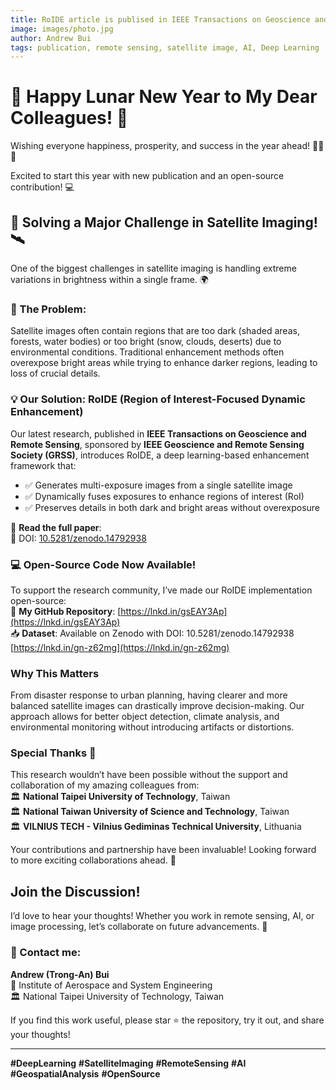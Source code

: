 ```yaml
---
title: RoIDE article is publised in IEEE Transactions on Geoscience and Remote Sensing
image: images/photo.jpg
author: Andrew Bui
tags: publication, remote sensing, satellite image, AI, Deep Learning
---
```


# 🎊 Happy Lunar New Year to My Dear Colleagues! 🎊
Wishing everyone happiness, prosperity, and success in the year ahead! 🏮🐉✨

Excited to start this year with new publication and an open-source contribution! 💻

## 🚀 Solving a Major Challenge in Satellite Imaging! 🛰️
One of the biggest challenges in satellite imaging is handling extreme variations in brightness within a single frame. 🌍

### 📌 The Problem:
Satellite images often contain regions that are too dark (shaded areas, forests, water bodies) or too bright (snow, clouds, deserts) due to environmental conditions. Traditional enhancement methods often overexpose bright areas while trying to enhance darker regions, leading to loss of crucial details.

### 💡 Our Solution: RoIDE (Region of Interest-Focused Dynamic Enhancement)
Our latest research, published in **IEEE Transactions on Geoscience and Remote Sensing**, sponsored by **IEEE Geoscience and Remote Sensing Society (GRSS)**, introduces RoIDE, a deep learning-based enhancement framework that:
- ✅ Generates multi-exposure images from a single satellite image
- ✅ Dynamically fuses exposures to enhance regions of interest (RoI)
- ✅ Preserves details in both dark and bright areas without overexposure

📖 **Read the full paper**:  
🔗 DOI: [10.5281/zenodo.14792938](https://lnkd.in/gn-z62mg)

### 💻 Open-Source Code Now Available!
To support the research community, I’ve made our RoIDE implementation open-source:  
🔗 **My GitHub Repository**: [https://lnkd.in/gsEAY3Ap](https://lnkd.in/gsEAY3Ap)  
📥 **Dataset**: Available on Zenodo with DOI: 10.5281/zenodo.14792938 [https://lnkd.in/gn-z62mg](https://lnkd.in/gn-z62mg)

### Why This Matters
From disaster response to urban planning, having clearer and more balanced satellite images can drastically improve decision-making. Our approach allows for better object detection, climate analysis, and environmental monitoring without introducing artifacts or distortions.

### Special Thanks 💙
This research wouldn’t have been possible without the support and collaboration of my amazing colleagues from:  
🏛 **National Taipei University of Technology**, Taiwan  
🏛 **National Taiwan University of Science and Technology**, Taiwan  
🏛 **VILNIUS TECH - Vilnius Gediminas Technical University**, Lithuania  

Your contributions and partnership have been invaluable! Looking forward to more exciting collaborations ahead. 🙌

## Join the Discussion!
I’d love to hear your thoughts! Whether you work in remote sensing, AI, or image processing, let’s collaborate on future advancements. 🚀

### 📧 Contact me:
**Andrew (Trong-An) Bui**  
📌 Institute of Aerospace and System Engineering  
🏛 National Taipei University of Technology, Taiwan

If you find this work useful, please star ⭐ the repository, try it out, and share your thoughts!

---

**#DeepLearning** **#SatelliteImaging** **#RemoteSensing** **#AI** **#GeospatialAnalysis** **#OpenSource**




